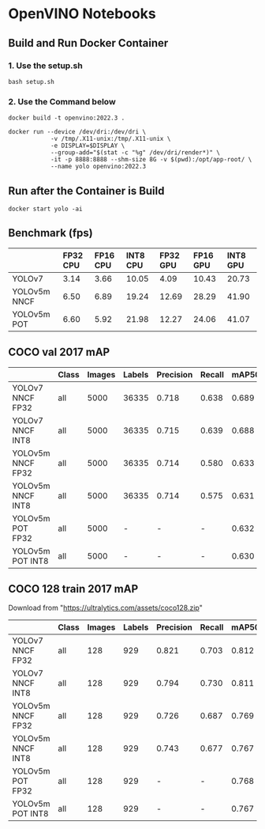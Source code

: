 # OpenVINO Notebooks

## Build and Run Docker Container
### 1. Use the setup.sh
```bash=
bash setup.sh
```

### 2. Use the Command below
```bash=
docker build -t openvino:2022.3 .
```

```bash=
docker run --device /dev/dri:/dev/dri \
            -v /tmp/.X11-unix:/tmp/.X11-unix \
            -e DISPLAY=$DISPLAY \
            --group-add="$(stat -c "%g" /dev/dri/render*)" \
            -it -p 8888:8888 --shm-size 8G -v $(pwd):/opt/app-root/ \ 
            --name yolo openvino:2022.3
```

## Run after the Container is Build

```bash=
docker start yolo -ai
```

## Benchmark (fps)

|              | FP32 CPU | FP16 CPU | INT8 CPU | FP32 GPU | FP16 GPU | INT8 GPU |
| :----------- | :------- | :------- | :------- | :------- | :------- | :------- |
| YOLOv7       | 3.14     | 3.66     | 10.05    | 4.09     | 10.43    | 20.73    |
| YOLOv5m NNCF | 6.50     | 6.89     | 19.24    | 12.69    | 28.29    | 41.90    |
| YOLOv5m POT  | 6.60     | 5.92     | 21.98    | 12.27    | 24.06    | 41.07    |


## COCO val 2017 mAP

|                   | Class | Images | Labels | Precision | Recall | mAP50 | mAP   |
| :---------------- | :---- | :----- | :----- | :-------- | :----- | :---- | :---- |
| YOLOv7 NNCF FP32  | all   | 5000   | 36335  | 0.718     | 0.638  | 0.689 | 0.495 |
| YOLOv7 NNCF INT8  | all   | 5000   | 36335  | 0.715     | 0.639  | 0.688 | 0.491 |
| YOLOv5m NNCF FP32 | all   | 5000   | 36335  | 0.714     | 0.580  | 0.633 | 0.448 |
| YOLOv5m NNCF INT8 | all   | 5000   | 36335  | 0.714     | 0.575  | 0.631 | 0.443 |
| YOLOv5m POT FP32  | all   | 5000   | -      | -         | -      | 0.632 | 0.447 |
| YOLOv5m POT INT8  | all   | 5000   | -      | -         | -      | 0.630 | 0.441 |

## COCO 128 train 2017 mAP
Download from "https://ultralytics.com/assets/coco128.zip"

|                   | Class | Images | Labels | Precision | Recall | mAP50 | mAP   |
| :---------------- | :---- | :----- | :----- | :-------- | :----- | :---- | :---- |
| YOLOv7 NNCF FP32  | all   | 128    | 929    | 0.821     | 0.703  | 0.812 | 0.612 |
| YOLOv7 NNCF INT8  | all   | 128    | 929    | 0.794     | 0.730  | 0.811 | 0.606 |
| YOLOv5m NNCF FP32 | all   | 128    | 929    | 0.726     | 0.687  | 0.769 | 0.554 |
| YOLOv5m NNCF INT8 | all   | 128    | 929    | 0.743     | 0.677  | 0.767 | 0.545 |
| YOLOv5m POT FP32  | all   | 128    | 929    | -         | -      | 0.768 | 0.554 |
| YOLOv5m POT INT8  | all   | 128    | 929    | -         | -      | 0.767 | 0.545 |
